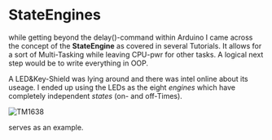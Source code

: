 # StateEngines
while getting beyond the delay()-command within Arduino I came across the concept of the **StateEngine** 
as covered in several Tutorials. It allows for a sort of Multi-Tasking while leaving CPU-pwr for other
tasks. A logical next step would be to write everything in OOP.

A LED&Key-Shield was lying around and there was intel online about its useage. I ended up using the LEDs
as the eight _engines_ which have completely independent _states_ (on- and off-Times).

![TM1638](https://user-images.githubusercontent.com/61556064/75483577-71178a00-59a7-11ea-9c4e-777b15dd0931.png)



serves as an example.
